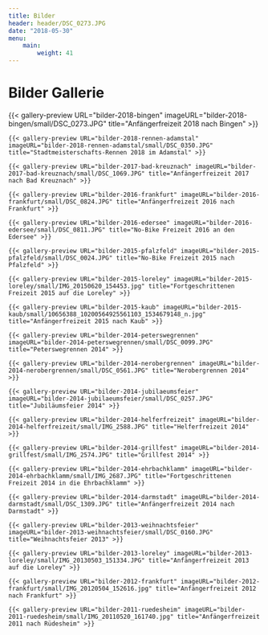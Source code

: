 ```yaml
---
title: Bilder
header: header/DSC_0273.JPG
date: "2018-05-30"
menu: 
    main:
        weight: 41
---
```


# Bilder Gallerie

<div>
	{{< gallery-preview URL="bilder-2018-bingen" imageURL="bilder-2018-bingen/small/DSC_0273.JPG" title="Anfängerfreizeit 2018 nach Bingen" >}}

	{{< gallery-preview URL="bilder-2018-rennen-adamstal" imageURL="bilder-2018-rennen-adamstal/small/DSC_0350.JPG" title="Stadtmeisterschafts-Rennen 2018 im Adamstal" >}}

	{{< gallery-preview URL="bilder-2017-bad-kreuznach" imageURL="bilder-2017-bad-kreuznach/small/DSC_1069.JPG" title="Anfängerfreizeit 2017 nach Bad Kreuznach" >}}

	{{< gallery-preview URL="bilder-2016-frankfurt" imageURL="bilder-2016-frankfurt/small/DSC_0824.JPG" title="Anfängerfreizeit 2016 nach Frankfurt" >}}

	{{< gallery-preview URL="bilder-2016-edersee" imageURL="bilder-2016-edersee/small/DSC_0811.JPG" title="No-Bike Freizeit 2016 an den Edersee" >}}

	{{< gallery-preview URL="bilder-2015-pfalzfeld" imageURL="bilder-2015-pfalzfeld/small/DSC_0024.JPG" title="No-Bike Freizeit 2015 nach Pfalzfeld" >}}

	{{< gallery-preview URL="bilder-2015-loreley" imageURL="bilder-2015-loreley/small/IMG_20150620_154453.jpg" title="Fortgeschrittenen Freizeit 2015 auf die Loreley" >}}

	{{< gallery-preview URL="bilder-2015-kaub" imageURL="bilder-2015-kaub/small/10656388_10200564925561103_1534679148_n.jpg" title="Anfängerfreizeit 2015 nach Kaub" >}}

	{{< gallery-preview URL="bilder-2014-peterswegrennen" imageURL="bilder-2014-peterswegrennen/small/DSC_0099.JPG" title="Peterswegrennen 2014" >}}

	{{< gallery-preview URL="bilder-2014-nerobergrennen" imageURL="bilder-2014-nerobergrennen/small/DSC_0561.JPG" title="Nerobergrennen 2014" >}}

	{{< gallery-preview URL="bilder-2014-jubilaeumsfeier" imageURL="bilder-2014-jubilaeumsfeier/small/DSC_0257.JPG" title="Jubiläumsfeier 2014" >}}

	{{< gallery-preview URL="bilder-2014-helferfreizeit" imageURL="bilder-2014-helferfreizeit/small/IMG_2588.JPG" title="Helferfreizeit 2014" >}}

	{{< gallery-preview URL="bilder-2014-grillfest" imageURL="bilder-2014-grillfest/small/IMG_2574.JPG" title="Grillfest 2014" >}}

	{{< gallery-preview URL="bilder-2014-ehrbachklamm" imageURL="bilder-2014-ehrbachklamm/small/IMG_2687.JPG" title="Fortgeschrittenen Freizeit 2014 in die Ehrbachklamm" >}}

	{{< gallery-preview URL="bilder-2014-darmstadt" imageURL="bilder-2014-darmstadt/small/DSC_1309.JPG" title="Anfängerfreizeit 2014 nach Darmstadt" >}}

	{{< gallery-preview URL="bilder-2013-weihnachtsfeier" imageURL="bilder-2013-weihnachtsfeier/small/DSC_0160.JPG" title="Weihnachtsfeier 2013" >}}

	{{< gallery-preview URL="bilder-2013-loreley" imageURL="bilder-2013-loreley/small/IMG_20130503_151334.JPG" title="Anfängerfreizeit 2013 auf die Loreley" >}}

	{{< gallery-preview URL="bilder-2012-frankfurt" imageURL="bilder-2012-frankfurt/small/IMG_20120504_152616.jpg" title="Anfängerfreizeit 2012 nach Frankfurt" >}}

	{{< gallery-preview URL="bilder-2011-ruedesheim" imageURL="bilder-2011-ruedesheim/small/IMG_20110520_161740.jpg" title="Anfängerfreizeit 2011 nach Rüdesheim" >}}
</div>
